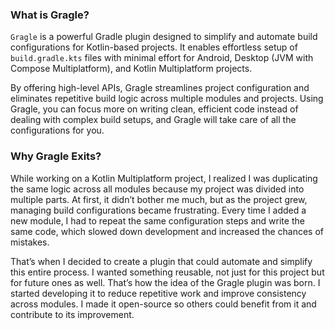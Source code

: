 ### What is Gragle?

`Gragle` is a powerful Gradle plugin designed to simplify and automate build configurations for Kotlin-based projects.
It enables effortless setup of `build.gradle.kts` files with minimal effort for Android, Desktop (JVM with Compose
Multiplatform), and Kotlin Multiplatform projects.

By offering high-level APIs, Gragle streamlines project configuration and eliminates repetitive build logic across 
multiple modules and projects. Using Gragle, you can focus more on writing clean, efficient code instead of dealing with
complex build setups, and Gragle will take care of all the configurations for you.

### Why Gragle Exits?

While working on a Kotlin Multiplatform project, I realized I was duplicating the same logic across all modules because
my project was divided into multiple parts. At first, it didn’t bother me much, but as the project grew, managing build
configurations became frustrating. Every time I added a new module, I had to repeat the same configuration steps and
write the same code, which slowed down development and increased the chances of mistakes.

That’s when I decided to create a plugin that could automate and simplify this entire process. I wanted something
reusable, not just for this project but for future ones as well. That’s how the idea of the Gragle plugin was born. I
started developing it to reduce repetitive work and improve consistency across modules. I made it open-source so others
could benefit from it and contribute to its improvement.